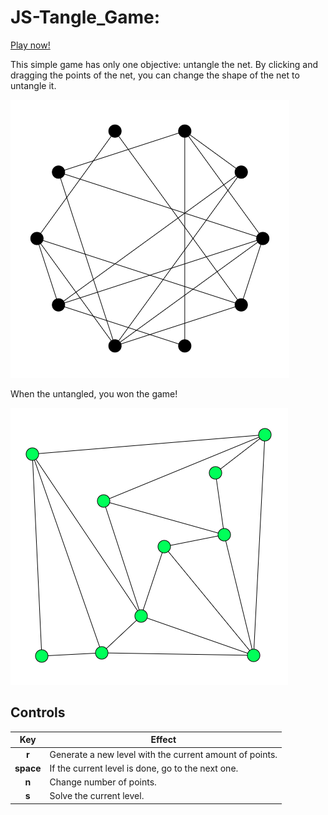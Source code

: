 # JS-Tangle_Game:

[Play now!](https://jkutkut.github.io/JS-Tangle_Game/)

This simple game has only one objective: untangle the net. By clicking and dragging the points of the net, you can change the shape of the net to untangle it.

![Example of input](Res/img/tangled.png)

When the untangled, you won the game!

![Example of result](Res/img/solved.png)


## Controls
| Key | Effect |
| :---: | --- |
| **r** | Generate a new level with the current amount of points. |
| **space** | If the current level is done, go to the next one. |
| **n** | Change number of points. |
| **s** | Solve the current level. |